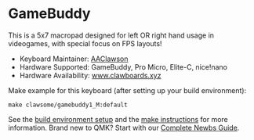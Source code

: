# GameBuddy

This is a 5x7 macropad designed for left OR right hand usage in videogames, with special focus on FPS layouts!

* Keyboard Maintainer: [AAClawson](https://github.com/AlisGraveNil)
* Hardware Supported: GameBuddy, Pro Micro, Elite-C, nice!nano
* Hardware Availability: www.clawboards.xyz

Make example for this keyboard (after setting up your build environment):

    make clawsome/gamebuddy1_M:default

See the [build environment setup](https://docs.qmk.fm/#/getting_started_build_tools) and the [make instructions](https://docs.qmk.fm/#/getting_started_make_guide) for more information. Brand new to QMK? Start with our [Complete Newbs Guide](https://docs.qmk.fm/#/newbs).
